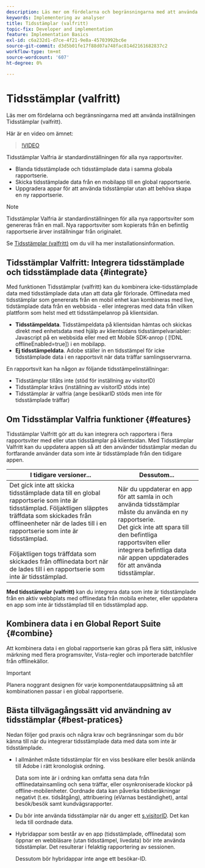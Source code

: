 ```yaml
---
description: Läs mer om fördelarna och begränsningarna med att använda inställningen Tidsstämplar (valfritt).
keywords: Implementering av analyser
title: Tidsstämplar (valfritt)
topic-fix: Developer and implementation
feature: Implementation Basics
exl-id: c6a232d1-d7ce-4f21-9e8a-45703992bc6e
source-git-commit: d3d5b01fe17f88d07a748fac814d2161682837c2
workflow-type: tm+mt
source-wordcount: '607'
ht-degree: 0%

---
```


# Tidsstämplar (valfritt)

Läs mer om fördelarna och begränsningarna med att använda inställningen Tidsstämplar (valfritt).

Här är en video om ämnet:

>[!VIDEO](https://video.tv.adobe.com/v/335740/?quality=12)

Tidsstämplar Valfria är standardinställningen för alla nya rapportsviter.

* Blanda tidsstämplade och tidsstämplade data i samma globala rapportserie.
* Skicka tidsstämplade data från en mobilapp till en global rapportserie.
* Uppgradera appar för att använda tidsstämplar utan att behöva skapa en ny rapportserie.

>[!NOTE]
>
>Tidsstämplar Valfria är standardinställningen för alla nya rapportsviter som genereras från en mall. Nya rapportsviter som kopierats från en befintlig rapportserie ärver inställningar från originalet.

Se [Tidsstämplar (valfritt)](https://experienceleague.adobe.com/docs/analytics/admin/admin-tools/timestamp-optional.html) om du vill ha mer installationsinformation.

## Tidsstämplar Valfritt: Integrera tidsstämplade och tidsstämplade data {#integrate}

Med funktionen Tidsstämplar (valfritt) kan du kombinera icke-tidsstämplade data med tidsstämplade data utan att data går förlorade. Offlinedata med tidsstämplar som genererats från en mobil enhet kan kombineras med live, tidstämplade data från en webbsida - eller integreras med data från vilken plattform som helst med ett tidsstämpelanrop på klientsidan.

* **Tidsstämpeldata**. Tidsstämpeldata på klientsidan hämtas och skickas direkt med enhetsdata med hjälp av klientsidans tidsstämpelvariabler: Javascript på en webbsida eller med ett Mobile SDK-anrop ( [!DNL offlineEnabled=true]) i en mobilapp.
* **Ej tidsstämpeldata**. Adobe ställer in en tidsstämpel för icke tidsstämplade data i en rapportsvit när data träffar samlingsservrarna.

En rapportsvit kan ha någon av följande tidsstämpelinställningar:

* Tidsstämplar tillåts inte (stöd för inställning av visitorID)
* Tidsstämplar krävs (inställning av visitorID stöds inte)
* Tidsstämplar är valfria (ange besökarID stöds men inte för tidsstämplade träffar)

## Om Tidsstämplar Valfria funktioner {#features}

Tidsstämplar Valfritt gör att du kan integrera och rapportera i flera rapportsviter med eller utan tidsstämplar på klientsidan. Med Tidsstämplar Valfritt kan du uppdatera appen så att den använder tidsstämplar medan du fortfarande använder data som inte är tidsstämplade från den tidigare appen.

| I tidigare versioner... | Dessutom... |
|--- |--- |
| Det gick inte att skicka tidsstämplade data till en global rapportserie som inte är tidsstämplad. Följaktligen släpptes träffdata som skickades från offlineenheter när de lades till i en rapportserie som inte är tidsstämplad. <br/><br/>Följaktligen togs träffdata som skickades från offlinedata bort när de lades till i en rapportserie som inte är tidsstämplad. | När du uppdaterar en app för att samla in och använda tidsstämplar måste du använda en ny rapportserie. <br/>Det gick inte att spara till den befintliga rapportsviten eller integrera befintliga data när appen uppdaterades för att använda tidsstämplar. |

**Med tidsstämplar (valfritt)** kan du integrera data som inte är tidsstämplade från en aktiv webbplats med offlinedata från mobila enheter, eller uppdatera en app som inte är tidsstämplad till en tidsstämplad app.

## Kombinera data i en Global Report Suite {#combine}

Att kombinera data i en global rapportserie kan göras på flera sätt, inklusive märkning med flera programsviter, Vista-regler och importerade batchfiler från offlinekällor.

>[!IMPORTANT]
>
>Planera noggrant designen för varje komponentdatauppsättning så att kombinationen passar i en global rapportserie.

## Bästa tillvägagångssätt vid användning av tidsstämplar {#best-pratices}

Nedan följer god praxis och några krav och begränsningar som du bör känna till när du integrerar tidsstämplade data med data som inte är tidsstämplade.

* I allmänhet måste tidsstämplar för en viss besökare eller besök anlända till Adobe i rätt kronologisk ordning.

  Data som inte är i ordning kan omfatta sena data från offlinedatainsamling och sena träffar, eller osynkroniserade klockor på offline-mobilenheter. Oordnade data kan påverka tidsberäkningar negativt (t.ex. tidsåtgång), attribuering (eVarnas beständighet), antal besök/besök samt kundvägsrapporter.

* Du bör inte använda tidsstämplar när du anger ett [s.visitorID](/help/implement/vars/config-vars/visitorid.md). Det kan leda till oordnade data.

* Hybridappar som består av en app (tidsstämplade, offlinedata) som öppnar en webbläsare (utan tidsstämpel, livedata) bör inte använda tidsstämplar. Det resulterar i felaktig rapportering av sessionen.

  Dessutom bör hybridappar inte ange ett besökar-ID.
